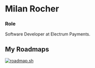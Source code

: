 # Milan Rocher

### Role

Software Developer at Electrum Payments.

## My Roadmaps

[![roadmap.sh](https://roadmap.sh/card/tall/664b02d2bc68b74d9bed3fc5?variant=dark)](https://roadmap.sh)
